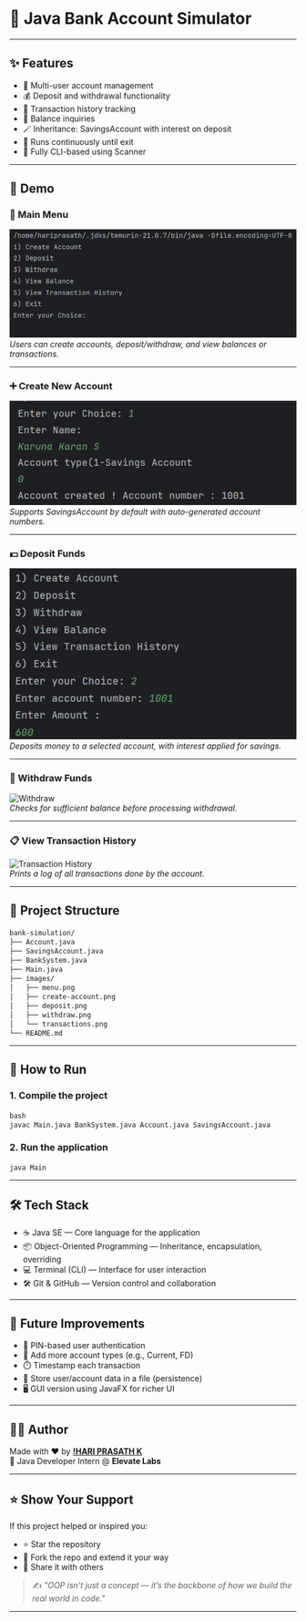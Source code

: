 # 🏦 Java Bank Account Simulator

---

## ✨ Features

- 👤 Multi-user account management
- 💰 Deposit and withdrawal functionality
- 📜 Transaction history tracking
- 🧾 Balance inquiries
- 🪄 Inheritance: SavingsAccount with interest on deposit
- 🔁 Runs continuously until exit
- 💾 Fully CLI-based using Scanner

---

## 📸 Demo

### 🧭 Main Menu
![Menu](images/menu.png)  
*Users can create accounts, deposit/withdraw, and view balances or transactions.*

---

### ➕ Create New Account
![Create Account](images/create-account.png)  
*Supports SavingsAccount by default with auto-generated account numbers.*

---

### 💵 Deposit Funds
![Deposit](images/deposit.png)  
*Deposits money to a selected account, with interest applied for savings.*

---

### 🧾 Withdraw Funds
![Withdraw](images/withdraw.png)  
*Checks for sufficient balance before processing withdrawal.*

---

### 📋 View Transaction History
![Transaction History](images/transactions.png)  
*Prints a log of all transactions done by the account.*

---

## 📁 Project Structure

```
bank-simulation/
├── Account.java
├── SavingsAccount.java
├── BankSystem.java
├── Main.java
├── images/
│   ├── menu.png
│   ├── create-account.png
│   ├── deposit.png
│   ├── withdraw.png
│   └── transactions.png
└── README.md
```

---

## 🚀 How to Run

### 1. Compile the project

```
bash
javac Main.java BankSystem.java Account.java SavingsAccount.java
```

### 2. Run the application
```
java Main
```

---

## 🛠 Tech Stack

- ☕️ Java SE — Core language for the application
- 📦 Object-Oriented Programming — Inheritance, encapsulation, overriding
- 💻 Terminal (CLI) — Interface for user interaction
- 🛠️ Git & GitHub — Version control and collaboration

---

## 🔮 Future Improvements

- 🔐 PIN-based user authentication
- 🏦 Add more account types (e.g., Current, FD)
- ⏱️ Timestamp each transaction
- 💽 Store user/account data in a file (persistence)
- 🖥️ GUI version using JavaFX for richer UI

---

## 🙋‍♂️ Author

Made with ❤️ by **[!HARI PRASATH K](https://github.com/hariPrasathK-Dev)**  
🚀 Java Developer Intern @ **Elevate Labs**

---

## ⭐ Show Your Support

If this project helped or inspired you:

- ⭐ Star the repository
- 🍴 Fork the repo and extend it your way
- 🔁 Share it with others

> ✍️ *"OOP isn't just a concept — it’s the backbone of how we build the real world in code."*

---